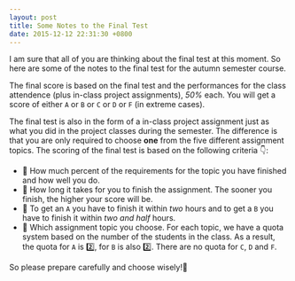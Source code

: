 ```yaml
---
layout: post
title: Some Notes to the Final Test
date: 2015-12-12 22:31:30 +0800
---
```


I am sure that all of you are thinking about the final test at this moment. So here are some of the notes to the final test for the autumn semester course. 

The final score is based on the final test and the performances for the class attendence (plus in-class project assignments), *50%* each. You will get a score of either `A` or `B` or `C` or `D` or `F` (in extreme cases).

The final test is also in the form of a in-class project assignment just as what you did in the project classes during the semester. The difference is that you are only required to choose **one** from the five different assignment topics. The scoring of the final test is based on the following criteria :point_down::

* :bell: How much percent of the requirements for the topic you have finished and how well you do.
* :bell: How long it takes for you to finish the assignment. The sooner you finish, the higher your score will be.
* :bell: To get an `A` you have to finish it within *two* hours and to get a `B` you have to finish it within *two and half* hours.
* :bell: Which assignment topic you choose. For each topic, we have a quota system based on the number of the students in the class. As a result, the quota for `A` is :two:, for `B` is also :two:. There are no quota for `C`, `D` and `F`. 

So please prepare carefully and choose wisely!:dart: